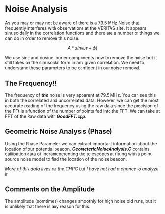 # Noise Analysis 

As you may or may not be aware of there is a 79.5 MHz Noise that frequently interferes with observations at the VERITAS site. It appears sinusoidally in the correlation functions and there are a number of things we can do in order to remove this noise. 

$$A*sin(\omega\tau +\phi)$$

We use sine and cosine fourier components now to remove the noise but it still takes on the sinusoidal form in any given correlation. We need to understand these parameters to be confident in our noise removal.  

## The Frequency!!

The frequency of ***the*** noise is very apparent at 79.5 MHz. You can see this in both the correlated and uncorrelated data. However, we can get the most accurate reading of the frequency using the raw data since the precision of the FFt is a function of the number of points fed into the FFT. We can take at FFT of the Raw data with ***GoodFFT.cpp***. 

## Geometric Noise Analysis (Phase)
Using the Phase Parameter we can extract important information about the location of our potential beacon. ***GeometericNoiseAnalysis.C*** contains callibation data of incramenetenting the telescopes at fitting with a point source noise model to find the location of the noise beacon. 

*More of this data lives on the CHPC but I have not had a chance to analyze it*

## Comments on the Amplitude

The amplitude (somtimes) changes smoothly for high noise old runs, but it is unlikely that there is any reason for this. 
